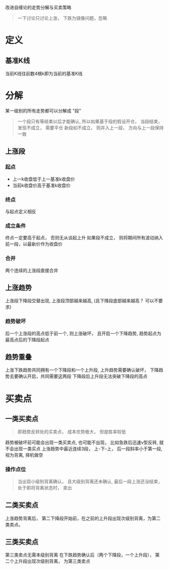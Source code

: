 改进自缠论的走势分解与买卖策略

> 一下讨论只讨论上涨， 下跌为镜像问题，忽略
# 定义
## 基准K线
当前K线往前数4根k即为当前的基准K线

# 分解
某一级别的所有走势都可以分解成 "段"
> 一个段只有等结束以后才能确认, 所以如果基于段的假设开仓， 当段结束， 发现不成立， 需要平仓
> 新段如不成立， 则并入上一段， 方向与上一段保持一致

## 上涨段
### 起点
* 上一k收盘低于上一基准k收盘价
* 当前k收盘价高于基准k收盘价

### 终点
与起点定义相反

### 成立条件
终点一定要高于起点， 否则无从谈起上升
如果段不成立， 则将期间所有波动纳入前一段，以最新价作为收盘价
### 合并
两个连续的上涨段直接合并

## 上涨趋势
上涨段下降段交替出现,  上涨段顶部越来越高, (且下降段底部越来越高？ 可以不要求)

### 趋势破坏
后一个上涨段的高点低于前一个, 则上涨破坏， 且开启一个下降趋势, 趋势起点为最高点后的下降段起点
## 趋势重叠
上涨下跌趋势共同拥有一个下降段和一个上升段, 上升趋势需要确认破坏， 下降趋势去要确认开启，共同需要这两段
下降段后上升段无法突破下降段的高点

# 买卖点
## 一类买卖点
> 即趋势反转处的买卖点， 成本优势极大， 但是胜率较低

趋势被破坏前可能会出现一类买卖点, 也可能不出现， 比如急跌后迅速v型反转, 就不会出现一类买点
上涨趋势中最近连续3段， 上-下-上， 后一段斜率小于第一段, 视为背离, 择机做空

### 操作点位
> 当出现小级别背离确认， 且大级别背离还未确认, 最后一段上涨还没结束， 处于即将背离状态时， 卖出

## 二类买卖点
上涨趋势背离后， 第二下降段开始前，在之前的上升段出现次级别背离，为第二类卖点。

## 三类买卖点
第三类卖点无需本级别背离
在下跌趋势确认后（两个下降段，一个上升段）， 第二个上升段出现次级别背离， 为第三类卖点


